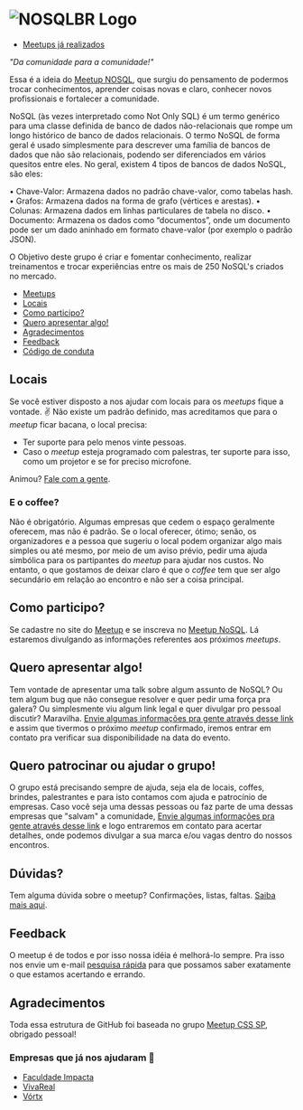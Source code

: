 ![NOSQLBR Logo](nosqlbr.png "NOSQLBR")
======

* [Meetups já realizados](meetups.md)

_"Da comunidade para a comunidade!"_

Essa é a ideia do [Meetup NOSQL](https://www.meetup.com/pt-BR/nosqlsp), que surgiu do pensamento de podermos trocar conhecimentos, aprender coisas novas e claro, conhecer novos profissionais e fortalecer a comunidade. 

NoSQL (às vezes interpretado como Not Only SQL) é um termo genérico para uma classe definida de banco de dados não-relacionais que rompe um longo histórico de banco de dados relacionais. O termo NoSQL de forma geral é usado simplesmente para descrever uma família de bancos de dados que não são relacionais, podendo ser diferenciados em vários quesitos entre eles. No geral, existem 4 tipos de bancos de dados NoSQL, são eles:

• Chave-Valor: Armazena dados no padrão chave-valor, como tabelas hash.
• Grafos: Armazena dados na forma de grafo (vértices e arestas).
• Colunas: Armazena dados em linhas particulares de tabela no disco.
• Documento: Armazena os dados como “documentos”, onde um documento pode ser um dado aninhado em formato chave-valor (por exemplo o padrão JSON).

O Objetivo deste grupo é criar e fomentar conhecimento, realizar treinamentos e trocar experiências entre os mais de 250 NoSQL's criados no mercado.

* [Meetups](meetups.md)
* [Locais](#locais)
* [Como participo?](#como-participo)
* [Quero apresentar algo!](#quero-apresentar-algo)
* [Agradecimentos](#agradecimentos)
* [Feedback](https://meetupcss.typeform.com/to/MS87CV)
* [Código de conduta](/sobre.md#código-de-conduta)

## Locais

Se você estiver disposto a nos ajudar com locais para os _meetups_ fique a vontade. :v: Não existe um padrão definido, mas acreditamos que para o _meetup_ ficar bacana, o local precisa:

* Ter suporte para pelo menos vinte pessoas.
* Caso o _meetup_  esteja programado com palestras, ter suporte para isso, como um projetor e se for preciso microfone.

Animou? [Fale com a gente](https://nosql1.typeform.com/to/zsODEE).

### E o coffee?

Não é obrigatório. Algumas empresas que cedem o espaço geralmente oferecem, mas não é padrão. Se o local oferecer, ótimo; senão, os organizadores e a pessoa que sugeriu o local podem organizar algo mais simples ou até mesmo, por meio de um aviso prévio, pedir uma ajuda simbólica para os partipantes do _meetup_ para ajudar nos custos. No entanto, o que gostamos de deixar claro é que o *coffee* tem que ser algo secundário em relação ao encontro e não ser a coisa principal.

## Como participo?

Se cadastre no site do [Meetup](http://www.meetup.com/) e se inscreva no [Meetup NoSQL](http://www.meetup.com/nosqlsp/). Lá estaremos divulgando as informações referentes aos próximos _meetups_.

## Quero apresentar algo!

Tem vontade de apresentar uma talk sobre algum assunto de NoSQL? Ou tem algum bug que não consegue resolver e quer pedir uma força pra galera? Ou simplesmente viu algum link legal e quer divulgar pro pessoal discutir? Maravilha. [Envie algumas informações pra gente através desse link](https://nosql1.typeform.com/to/U3Usu1) e assim que tivermos o próximo _meetup_ confirmado, iremos entrar em contato pra verificar sua disponibilidade na data do evento.

## Quero patrocinar ou ajudar o grupo!

O grupo está precisando sempre de ajuda, seja ela de locais, coffes, brindes, palestrantes e para isto contamos com ajuda e patrocínio de empresas. Caso você seja uma dessas pessoas ou faz parte de uma dessas empresas que "salvam" a comunidade, [Envie algumas informações pra gente através desse link](https://nosql1.typeform.com/to/INOTll) e logo entraremos em contato para acertar detalhes, onde podemos divulgar a sua marca e/ou vagas dentro do nossos encontros.


## Dúvidas?

Tem alguma dúvida sobre o meetup? Confirmações, listas, faltas. [Saiba mais aqui](sobre.md).

## Feedback

O meetup é de todos e por isso nossa idéia é melhorá-lo sempre. Pra isso nos envie um e-mail [pesquisa rápida](http://nosql.group) para que possamos saber exatamente o que estamos acertando e errando.

## Agradecimentos

Toda essa estrutura de GitHub foi baseada no grupo [Meetup CSS SP](https://github.com/raphaelfabeni/css-sp), obrigado pessoal!

### Empresas que já nos ajudaram :facepunch:

* [Faculdade Impacta](http://www.impacta.edu.br/)
* [VivaReal](http://www.vivareal.com.br/)
* [Vórtx](http://www.vortx.com.br/)
